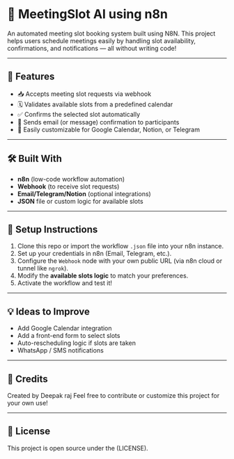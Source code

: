 # 📅 MeetingSlot AI using n8n

An automated meeting slot booking system built using N8N. This project helps users schedule meetings easily by handling slot availability, confirmations, and notifications — all without writing code!

---

## 🚀 Features

- 📥 Accepts meeting slot requests via webhook 
- 🗓️ Validates available slots from a predefined calendar  
- ✅ Confirms the selected slot automatically
- 📧 Sends email (or message) confirmation to participants
- 🔄 Easily customizable for Google Calendar, Notion, or Telegram

---

## 🛠️ Built With

- **n8n** (low-code workflow automation)
- **Webhook** (to receive slot requests)
- **Email/Telegram/Notion** (optional integrations)
- **JSON** file or custom logic for available slots

---

## 🔧 Setup Instructions

1. Clone this repo or import the workflow `.json` file into your n8n instance.
2. Set up your credentials in n8n (Email, Telegram, etc.).
3. Configure the `Webhook` node with your own public URL (via n8n cloud or tunnel like `ngrok`).
4. Modify the **available slots logic** to match your preferences.
5. Activate the workflow and test it!



---

## 💡 Ideas to Improve

- Add Google Calendar integration
- Add a front-end form to select slots
- Auto-rescheduling logic if slots are taken
- WhatsApp / SMS notifications

---

## 🙌 Credits

Created by Deepak raj 
Feel free to contribute or customize this project for your own use!

---

## 📄 License

This project is open source under the (LICENSE).

